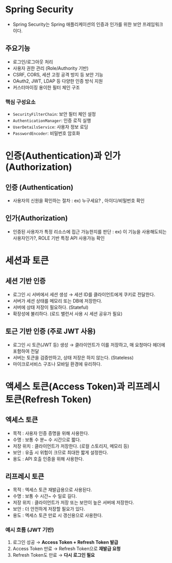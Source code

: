 # **Spring Security**

- Spring Security는 Spring 애플리케이션의 인증과 인가를 위한 보안 프레임워크이다.

## 주요기능

- 로그인/로그아웃 처리
- 사용자 권한 관리 (Role/Authority 기반)
- CSRF, CORS, 세션 고정 공격 방지 등 보안 기능
- OAuth2, JWT, LDAP 등 다양한 인증 방식 지원
- 커스터마이징 용이한 필터 체인 구조

### 핵심 구성요소

- `SecurityFilterChain`: 보안 필터 체인 설정
- `AuthenticationManager`: 인증 로직 실행
- `UserDetailsService`: 사용자 정보 로딩
- `PasswordEncoder`: 비밀번호 암호화

# **인증(Authentication)과 인가(Authorization)**

## 인증 (**Authentication)**

- 사용자의 신원을 확인하는 절차 : ex) 누구세요? , 아이디/비밀번호 확인

## 인가(Authorization)

- 인증된 사용자가 특정 리소스에 접근 가능한지를 판단 : ex) 이 기능을 사용해도되는 사용자인가?, ROLE 기반 특정 API 사용가능 확인

# **세션과 토큰**

## 세션 기반 인증

- 로그인 시 서버에서 세션 생성 → 세션 ID를 클라이언트에게 쿠키로 전달한다.
- 서버가 세션 상태를 메모리 또는 DB에 저장한다.
- 서버에 상태 저장이 필요하다. (Stateful)
- 확장성에 불리하다. (로드 밸런서 사용 시 세션 공유가 필요)

## 토근 기반 인증 (주로 JWT 사용)

- 로그인 시 토큰(JWT 등) 생성 → 클라이언트가 이를 저장하고, 매 요청마다 헤더에 포함하여 전달
- 서버는 토큰을 검증만하고, 상태 저장은 하지 않는다. (Stateless)
- 마이크로서비스 구조나 모바일 환경에 유리하다.

# **액세스 토큰(Access Token)과 리프레시 토큰(Refresh Token)**

## 엑세스 토큰

- 목적 : 사용자 인증 증명을 위해 사용한다.
- 수명 : 보통 수 분~ 수 시간으로 짧다.
- 저장 위치 : 클라이언트가 저장한다. (로컬 스토리지, 메모리 등)
- 보안 : 유출 시 위험이 크므로 최대한 짧게 설정한다.
- 용도 : API 호출 인증을 위해 사용한다.

## 리프레시 토큰

- 목적 : 엑세스 토큰 재발급용으로 사용된다.
- 수명 : 보통 수 시간~ 수 일로 길다.
- 저장 위치 : 클라이언트가 저장 또는 보안이 높은 서버에 저장한다.
- 보안 : 더 안전하게 저장할 필요가 있다.
- 용도 : 엑세스 토큰 만료 시 갱신용으로 사용한다.

### 예시 흐름 (JWT 기반)

1. 로그인 성공 → **Access Token + Refresh Token 발급**
2. Access Token 만료 → Refresh Token으로 **재발급 요청**
3. Refresh Token도 만료 → **다시 로그인 필요**